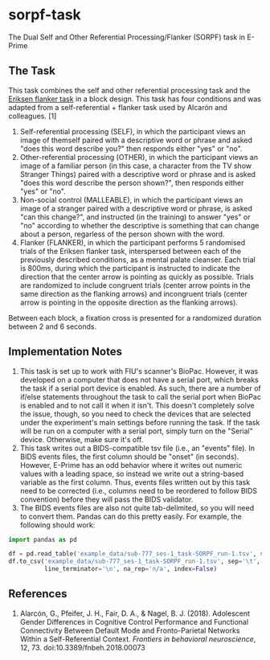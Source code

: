 # sorpf-task
The Dual Self and Other Referential Processing/Flanker (SORPF) task in E-Prime

## The Task
This task combines the self and other referential processing task and the [Eriksen flanker task](https://cognitiveatlas.org/task/id/tsk_4a57abb949a4f/) in a block design. This task has four conditions and was adapted from a self-referential + flanker task used by Alcarón and colleagues. [1]
1. Self-referential processing (SELF), in which the participant views an image of themself paired with a descriptive word or phrase and asked "does this word describe you?" then responds either "yes" or "no".
2. Other-referential processing (OTHER), in which the participant views an image of a familiar person (in this case, a character from the TV show Stranger Things) paired with a descriptive word or phrase and is asked "does this word describe the person shown?", then responds either "yes" or "no".
3. Non-social control (MALLEABLE), in which the participant views an image of a stranger paired with a descriptive word or phrase, is asked "can this change?", and instructed (in the training) to answer "yes" or "no" according to whether the descriptive is something that can change about a person, regarless of the person shown with the word.
4. Flanker (FLANKER), in which the participant performs 5 randomised trials of the Eriksen flanker task, interspersed between each of the previously described conditions, as a mental palate cleanser. Each trial is 800ms, during which the participant is instructed to indicate the direction that the center arrow is pointing as quickly as possible. Trials are randomized to include congruent trials (center arrow points in the same direction as the flanking arrows) and incongruent trials (center arrow is pointing in the opposite direction as the flanking arrows).

Between each block, a fixation cross is presented for a randomized duration between 2 and 6 seconds.

## Implementation Notes
1. This task is set up to work with FIU's scanner's BioPac.
However, it was developed on a computer that does not have a serial port, which breaks the task if a serial port device is enabled.
As such, there are a number of if/else statements throughout the task to call the serial port when BioPac is enabled and to not call it when it isn't.
This doesn't completely solve the issue, though, so you need to check the devices that are selected under the experiment's main settings before running the task.
If the task will be run on a computer with a serial port, simply turn on the "Serial" device.
Otherwise, make sure it's off.
2. This task writes out a BIDS-compatible tsv file (i.e., an "events" file).
In BIDS events files, the first column should be "onset" (in seconds).
However, E-Prime has an odd behavior where it writes out numeric values with a leading space, so instead we write out a string-based variable as the first column.
Thus, events files written out by this task need to be corrected (i.e., columns need to be reordered to follow BIDS convention) before they will pass the BIDS validator.
3. The BIDS events files are also not quite tab-delimited, so you will need to convert them.
Pandas can do this pretty easily.
For example, the following should work:

```python
import pandas as pd

df = pd.read_table('example_data/sub-777_ses-1_task-SORPF_run-1.tsv', sep='\s+')
df.to_csv('example_data/sub-777_ses-1_task-SORPF_run-1.tsv', sep='\t',
          line_terminator='\n', na_rep='n/a', index=False)
```
## References
1. Alarcón, G., Pfeifer, J. H., Fair, D. A., & Nagel, B. J. (2018). Adolescent Gender Differences in Cognitive Control Performance and Functional Connectivity Between Default Mode and Fronto-Parietal Networks Within a Self-Referential Context. <i>Frontiers in behavioral neuroscience</i>, 12, 73. doi:10.3389/fnbeh.2018.00073
